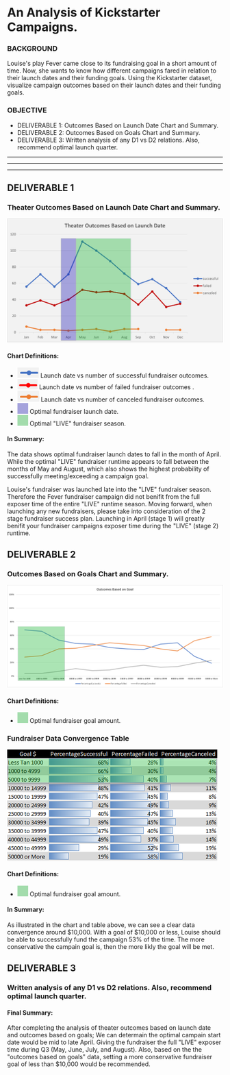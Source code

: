 # An Analysis of Kickstarter Campaigns.

### BACKGROUND

Louise's play Fever came close to its fundraising goal in a short amount of time. Now, she wants to know how different campaigns fared in relation to their launch dates and their funding goals. Using the Kickstarter dataset, visualize campaign outcomes based on their launch dates and their funding goals.



### OBJECTIVE

- DELIVERABLE 1: Outcomes Based on Launch Date Chart and Summary.
- DELIVERABLE 2: Outcomes Based on Goals Chart and Summary.
- DELIVERABLE 3: Written analysis of any D1 vs D2 relations. Also, recommend optimal launch quarter.

---
---
---
## DELIVERABLE 1

### Theater Outcomes Based on Launch Date Chart and Summary.
![This is an image](https://github.com/jcaraway-na/kickstarter-analysis/blob/main/resources/theater_outcome_chart_res/Theater_Outcomes_vs_Launch6.png)

#### Chart Definitions:

- ![This is an image](https://github.com/jcaraway-na/kickstarter-analysis/blob/main/resources/theater_outcome_chart_res/mrkr_successful.png) Launch date vs number of successful fundraiser outcomes.
- ![This is an image](https://github.com/jcaraway-na/kickstarter-analysis/blob/main/resources/theater_outcome_chart_res/mrkr_failed.png) Launch date vs number of failed fundraiser outcomes .
- ![This is an image](https://github.com/jcaraway-na/kickstarter-analysis/blob/main/resources/theater_outcome_chart_res/mrkr_canceled.png) Launch date vs number of canceled fundraiser outcomes.
- ![This is an image](https://github.com/jcaraway-na/kickstarter-analysis/blob/main/resources/theater_outcome_chart_res/optimal_launch.png)    Optimal fundraiser launch date.
- ![This is an image](https://github.com/jcaraway-na/kickstarter-analysis/blob/main/resources/theater_outcome_chart_res/optimal_fundraiser_season.png)    Optimal "LIVE" fundraiser season.

#### In Summary:

The data shows optimal fundraiser launch dates to fall in the month of April. While the optimal "LIVE" fundraiser runtime appears to fall between the months of May and August, which also shows the highest probability of successfully meeting/exceeding a campaign goal.

Louise's fundraiser was launched late into the "LIVE" fundraiser season. Therefore the Fever fundraiser campaign did not benifit from the full exposer time of the entire "LIVE" runtime season. Moving forward, when launching any new fundraisers, please take into consideration of the 2 stage fundraiser success plan. Launching in April (stage 1) will greatly benifit your fundraiser campaigns exposer time during the "LIVE" (stage 2) runtime.

## DELIVERABLE 2

### Outcomes Based on Goals Chart and Summary.
![This is an image](https://github.com/jcaraway-na/kickstarter-analysis/blob/main/resources/outcomes_based_on_goal_res/Outcome_vs_Goals.png)

#### Chart Definitions:

- ![This is an image](https://github.com/jcaraway-na/kickstarter-analysis/blob/main/resources/theater_outcome_chart_res/optimal_fundraiser_season.png)    Optimal fundraiser goal amount.

### Fundraiser Data Convergence Table
![This is an image](https://github.com/jcaraway-na/kickstarter-analysis/blob/main/resources/outcomes_based_on_goal_res/outcome_table1.png)

#### Chart Definitions:

- ![This is an image](https://github.com/jcaraway-na/kickstarter-analysis/blob/main/resources/theater_outcome_chart_res/optimal_fundraiser_season.png)    Optimal fundraiser goal amount.

#### In Summary:

As illustrated in the chart and table above, we can see a clear data convergence around $10,000. With a goal of $10,000 or less, Louise should be able to successfully fund the campaign 53% of the time. The more conservative the campain goal is, then the more likly the goal will be met. 

## DELIVERABLE 3

### Written analysis of any D1 vs D2 relations. Also, recommend optimal launch quarter.

#### Final Summary:

After completing the analysis of theater outcomes based on launch date and outcomes based on goals; We can determain the optimal campain start date would be mid to late April. Giving the fundraiser the full "LIVE" exposer time during Q3 (May, June, July, and August). Also, based on the  the "outcomes based on goals" data, setting a more conservative fundraiser goal of less than $10,000 would be recommended. 





